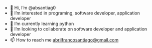 - 👋 Hi, I’m @absantiag0
- 👀 I’m interested in programing, software developer, application developer
- 🌱 I’m currently learning python
- 💞️ I’m looking to collaborate on software developer and application developer
- 📫 How to reach me abrilfrancosantiago@gmail.com

<!---
absantiag0/absantiag0 is a ✨ special ✨ repository because its `README.md` (this file) appears on your GitHub profile.
You can click the Preview link to take a look at your changes.
--->
